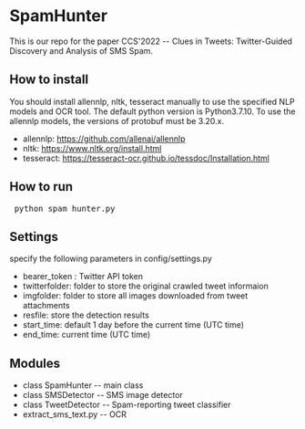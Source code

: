 # SpamHunter
  This is our repo for the paper CCS'2022 -- Clues in Tweets: Twitter-Guided Discovery and Analysis of SMS Spam.
  
  ## How to install
  You should install allennlp, nltk, tesseract manually to use the specified NLP models and OCR tool. The default python version is Python3.7.10. To use the allennlp models, the versions of protobuf must be 3.20.x.
  * allennlp: https://github.com/allenai/allennlp
  * nltk: https://www.nltk.org/install.html
  * tesseract: https://tesseract-ocr.github.io/tessdoc/Installation.html
  
  ## How to run
  <pre> python spam_hunter.py</pre>
  
  ## Settings
  specify the following parameters in config/settings.py
   * bearer_token : Twitter API token
   * twitterfolder: folder to store the original crawled tweet informaion
   * imgfolder: folder to store all images downloaded from tweet attachments
   * resfile: store the detection results
   * start_time: default 1 day before the current time (UTC time)
   * end_time: current time (UTC time)
  
  ## Modules
   * class SpamHunter -- main class
   * class SMSDetector -- SMS image detector
   * class TweetDetector -- Spam-reporting tweet classifier
   * extract_sms_text.py -- OCR
